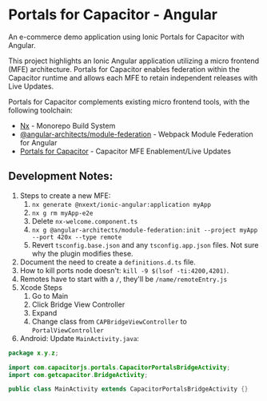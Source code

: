 # Portals for Capacitor - Angular

An e-commerce demo application using Ionic Portals for Capacitor with Angular.

This project highlights an Ionic Angular application utilizing a micro frontend (MFE) architecture. Portals for Capacitor enables federation within the Capacitor runtime and allows each MFE to retain independent releases with Live Updates.

Portals for Capacitor complements existing micro frontend tools, with the following toolchain:

- [Nx](https://nx.dev/) - Monorepo Build System
- [@angular-architects/module-federation](https://github.com/angular-architects/module-federation-plugin) - Webpack Module Federation for Angular
- [Portals for Capacitor](https://ionic.io/docs/portals/for-capacitor/overview) - Capacitor MFE Enablement/Live Updates

## Development Notes:

1. Steps to create a new MFE:
   1. `nx generate @nxext/ionic-angular:application myApp`
   2. `nx g rm myApp-e2e`
   3. Delete `nx-welcome.component.ts`
   4. `nx g @angular-architects/module-federation:init --project myApp --port 420x --type remote`
   5. Revert `tsconfig.base.json` and any `tsconfig.app.json` files. Not sure why the plugin modifies these.
2. Document the need to create a `definitions.d.ts` file.
3. How to kill ports node doesn't: `kill -9 $(lsof -ti:4200,4201)`.
4. Remotes have to start with a `/`, they'll be `/name/remoteEntry.js`
5. Xcode Steps
   1. Go to Main
   2. Click Bridge View Controller
   3. Expand
   4. Change class from `CAPBridgeViewController` to `PortalViewController`
6. Android: Update `MainActivity.java`:

```java
package x.y.z;

import com.capacitorjs.portals.CapacitorPortalsBridgeActivity;
import com.getcapacitor.BridgeActivity;

public class MainActivity extends CapacitorPortalsBridgeActivity {}
```
